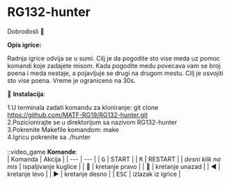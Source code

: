 # RG132-hunter

Dobrodosli :bear:

**Opis igrice:**

Radnja igrice odvija se u sumi. Cilj je da pogodite sto vise meda uz pomoc komandi koje zadajete misom. Kada pogodite medu povecava vam se broj poena i meda nestaje, a pojavljuje se drugi na drugom mestu. Cilj je osvojiti sto vise poena. Vreme je ograniceno na 30s.

:wrench: **Instalacija**:

1.U terminala zadati komandu za kloniranje: git clone https://github.com/MATF-RG19/RG132-hunter.git<br/>
2.Pozicionirajte se u direktorijum sa nazivom RG132-hunter<br/>
3.Pokrenite Makefile komandom: make<br/>
4.Igricu pokrenite sa ./hunter<br/>
<br/>
::video_game **Komande**:<br/>
| Komanda | Akcija |
| --- | --- |
| <kbd>G</kbd>  | START |
| <kbd>R</kbd>  | RESTART |
| <em>desni klik na mis</em>  | ispaljivanje kuglice | 
| :arrow_up_small:  |	kretanje pravo |
| :arrow_down_small:  |	kretanje unazad |
| :arrow_backward:  |	kretanje levo |
| :arrow_forward: | kretanje desno |
| <kbd>ESC</kbd>  | izlazak iz igrice |
